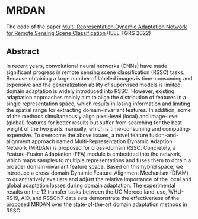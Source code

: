 # MRDAN
The code of the paper [Multi-Representation Dynamic Adaptation Network for Remote Sensing Scene Classification](https://ieeexplore.ieee.org/document/9930794) (IEEE TGRS 2022)

## Abstract
In recent years, convolutional neural networks (CNNs) have made significant progress in remote sensing scene classification (RSSC) tasks. Because obtaining a large number of labeled images is time-consuming and expensive and the generalization ability of supervised models is limited, domain adaptation is widely introduced into RSSC. However, existing adaptation approaches mainly aim to align the distribution of features in a single representation space, which results in losing information and limiting the spatial range for extracting domain-invariant features. In addition, some of the methods simultaneously align pixel-level (local) and image-level (global) features for better results but suffer from searching for the best weight of the two parts manually, which is time-consuming and computing-expensive. To overcome the above issues, a novel feature fusion-and-alignment approach named Multi-Representation Dynamic Adaption Network (MRDAN) is proposed for cross-domain RSSC. Concretely, a Feature-Fusion Adaptation (FFA) module is embedded into the network, which maps samples to multiple representations and fuses them to obtain a broader domain-invariant feature space. Based on this hybrid space, we introduce a cross-domain Dynamic Feature-Alignment Mechanism (DFAM) to quantitatively evaluate and adjust the relative importance of the local and global adaptation losses during domain adaptation. The experimental results on the 12 transfer tasks between the UC Merced land-use, WHU-RS19, AID, and RSSCN7 data sets demonstrate the effectiveness of the proposed MRDAN over the state-of-the-art domain adaptation methods in RSSC.
